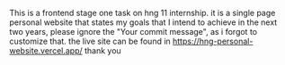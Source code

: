This is a frontend stage one task on hng 11 internship. it is a single page personal website that states my goals that I intend to achieve in the next two years, please ignore the "Your commit message", as i forgot to customize that.
the live site can be found in https://hng-personal-website.vercel.app/
thank you
